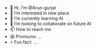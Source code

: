 - 👋 Hi, I’m @Arun-gurjar
- 👀 I’m interested in new place
- 🌱 I’m currently learning AI
- 💞️ I’m looking to collaborate on future AI
- 📫 How to reach me 
- 😄 Pronouns: ...
- ⚡ Fun fact: ...

<!---
Arun-gurjar/Arun-gurjar is a ✨ special ✨ repository because its `README.md` (this file) appears on your GitHub profile.
You can click the Preview link to take a look at your changes.
--->
